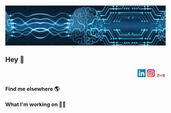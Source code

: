 ![Foto de Capa](images/foto-de-capa.jpeg)

## Hey 👋

<div align="right">
  <a href="https://www.linkedin.com/in/gabrielcaussi/"><img src="images/linkedin-icon.svg" alt="linkedin" width="25"/></a>
  <a href="https://www.instagram.com/g_caussi/"><img src="images/instagram-icon.svg" alt="instagram" width="25"/></a>
  <a href="https://www.instagram.com/g_caussi/"><img src="images/gmail-icon.svg" alt="gmail" width="30" height="10"/></a>
</div>

### Find me elsewhere 🌎

### What I'm working on 👨‍💻

<!--
**gcaussi/gcaussi** is a ✨ _special_ ✨ repository because its `README.md` (this file) appears on your GitHub profile.

Here are some ideas to get you started:

- 🔭 I’m currently working on ...
- 🌱 I’m currently learning ...
- 👯 I’m looking to collaborate on ...
- 🤔 I’m looking for help with ...
- 💬 Ask me about ...
- 📫 How to reach me: ...
- 😄 Pronouns: ...
- ⚡ Fun fact: ...
-->

